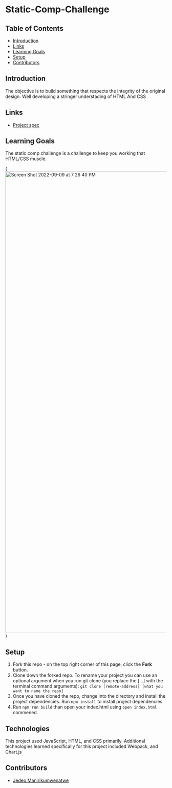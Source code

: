 # Static-Comp-Challenge

## Table of Contents
- [Introduction](#introduction)
- [Links](#links)
- [Learning Goals](#learning-goals)
- [Setup](#setup)
- [Contributors](#contributors)

## Introduction
The objective is to build something that respects the integrity of the original design. Well developing a stringer understading of HTML And CSS

## Links
- [Project spec](https://frontend.turing.edu/projects/M2-static-comp-challenge.html)

## Learning Goals 
The static comp challenge is a challenge to keep you working that HTML/CSS muscle.


(<img width="1440" alt="Screen Shot 2022-09-09 at 7 26 40 PM" src="https://user-images.githubusercontent.com/16736352/189463667-c031aad0-9da0-4c30-b409-28f1b88e0de7.png">)



## Setup
1. Fork this repo - on the top right corner of this page, click the **Fork** button. 
2. Clone down the forked repo. To rename your project you can use an optional argument when you run git clone (you replace the [...] with the terminal command arguments): `git clone [remote-address] [what you want to name the repo]`
3. Once you have cloned the repo, change into the directory and install the project dependencies. Run `npm install` to install project dependencies.
4. Run `npm run build` than open your index.html using `open index.html` commened.

## Technologies
This project used JavaScript, HTML, and CSS primarily.  Additional technologies learned specifically for this project included Webpack, and Chart.js

## Contributors
- [Jedeo Manirikumwenatwe](https://github.com/Jedeo)

